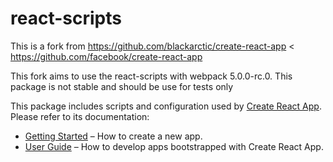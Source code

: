 # react-scripts

This is a fork from https://github.com/blackarctic/create-react-app < https://github.com/facebook/create-react-app

This fork aims to use the react-scripts with webpack 5.0.0-rc.0. This package is not stable and should be use for tests only

This package includes scripts and configuration used by [Create React App](https://github.com/facebook/create-react-app).<br>
Please refer to its documentation:

- [Getting Started](https://facebook.github.io/create-react-app/docs/getting-started) – How to create a new app.
- [User Guide](https://facebook.github.io/create-react-app/) – How to develop apps bootstrapped with Create React App.
